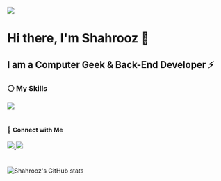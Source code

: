 ![](https://komarev.com/ghpvc/?username=0xSeifouri&color=green)

# Hi there, I'm Shahrooz :wave:



## I am a Computer Geek & Back-End Developer :zap:



### :white_circle: My Skills
 <p align="left">
  <a href="https://github.com/0xSeifouri">
    <img src="https://skillicons.dev/icons?i=python,django,flask,fastapi,postman,linux,docker,postgres,html,css,bootstrap" />
  </a>
</p>

#
#### 🤝 Connect with Me

<p align="left">
  <a href="https://www.linkedin.com/in/shahrooz-seifouri/">
    <img src="https://skillicons.dev/icons?i=linkedin" />
  </a>
  <a href="https://stackoverflow.com/users/21503893/shahrooz-seifouri">
    <img src="https://skillicons.dev/icons?i=stackoverflow" />
  </a>

<!--
**0xSeifouri/0xSeifouri** is a ✨ _special_ ✨ repository because its `README.md` (this file) appears on your GitHub profile.

Here are some ideas to get you started:

- 🔭 I’m currently working on ...
- 🌱 I’m currently learning ...
- 👯 I’m looking to collaborate on ...
- 🤔 I’m looking for help with ...
- 💬 Ask me about ...
- 📫 How to reach me: ...
- 😄 Pronouns: ...
- ⚡ Fun fact: ...
-->



#
![Shahrooz's GitHub stats](https://github-readme-stats.vercel.app/api?username=0xSeifouri&show_icons=true&theme=cobalt)
